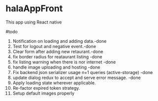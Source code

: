 # halaAppFront

This app using React native

#todo

1. Notification on loading and adding data.-done
2. Test for logout and negative event.-done
3. Clear form after adding new retaurant.-done
4. fix border radius for reataurant listing -done
5. fix listing warning when there is nor internet -done
6. handle image uploading and hosting -done
7. Fix backend json serializer usage n+1 queries (active-storage) -done
8. update dialog redux to accept and serve error message. -done
9. Apply loading state wherever applicable.
10. Re-factor expired token strategy.
11. Setup default images properly
